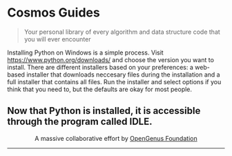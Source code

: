 # Cosmos Guides
> Your personal library of every algorithm and data structure code that you will ever encounter

Installing Python on Windows is a simple process. Visit https://www.python.org/downloads/ and choose the version you want to install. There are different installers based on your preferences: a web-based installer that downloads neccesary files during the installation and a full installer that contains all files. Run the installer and select options if you think that you need to, but the defaults are okay for most people.

Now that Python is installed, it is accessible through the program called IDLE.
---

<p align="center">
	A massive collaborative effort by <a href="https://github.com/OpenGenus/cosmos">OpenGenus Foundation</a> 
</p>

---
